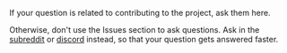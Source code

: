 If your question is related to contributing to the project,
ask them here.

Otherwise, don't use the Issues section to ask questions. Ask in the
[subreddit](https://www.reddit.com/r/FortOfChains/) or
[discord](https://discord.gg/PTD9D7mZyg) instead,
so that your question gets answered faster.

